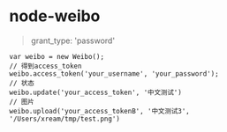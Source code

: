node-weibo
==========

>grant_type: 'password'


  	var weibo = new Weibo();
  	// 得到access_token
  	weibo.access_token('your_username', 'your_password');
  	// 状态
	weibo.update('your_access_token', '中文测试')
	// 图片
	weibo.upload('your_access_tokenB', '中文测试3', '/Users/xream/tmp/test.png')